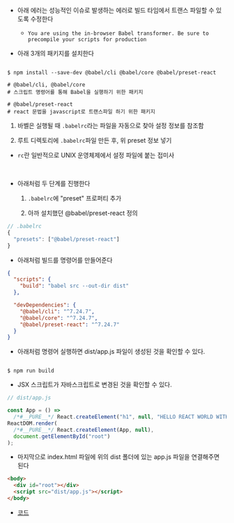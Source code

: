 - 아래 에러는 성능적인 이슈로 발생하는 에러로 빌드 타임에서 트랜스 파일할 수 있도록 수정한다

  - `You are using the in-browser Babel transformer. Be sure to precompile your scripts for production`

- 아래 3개의 패키지를 설치한다

```shell

$ npm install --save-dev @babel/cli @babel/core @babel/preset-react

# @babel/cli, @babel/core
# 스크립트 명령어를 통해 Babel을 실행하기 위한 패키지

# @babel/preset-react
# react 문법을 javascript로 트랜스파일 하기 위한 패키지

```

1. 바벨은 실행될 때 `.babelrc`라는 파일을 자동으로 찾아 설정 정보를 참조함

2. 루트 디렉토리에 `.babelrc`파일 만든 후, 위 preset 정보 넣기

- `rc`란 일반적으로 UNIX 운영체제에서 설정 파일에 붙는 접미사

<br/>

- 아래처럼 두 단계를 진행한다

  1. `.babelrc`에 "preset" 프로퍼티 추가

  2. 아까 설치했던 @babel/preset-react 정의

```js
// .babelrc
{
  "presets": ["@babel/preset-react"]
}

```

- 아래처럼 빌드를 명령어를 만들어준다

```json
{
  "scripts": {
    "build": "babel src --out-dir dist"
  },

  "devDependencies": {
    "@babel/cli": "^7.24.7",
    "@babel/core": "^7.24.7",
    "@babel/preset-react": "^7.24.7"
  }
}
```

- 아래처럼 명령어 실행하면 dist/app.js 파일이 생성된 것을 확인할 수 있다.

```shell

$ npm run build

```

- JSX 스크립트가 자바스크립트로 변경된 것을 확인할 수 있다.

```js
// dist/app.js

const App = () =>
  /*#__PURE__*/ React.createElement("h1", null, "HELLO REACT WORLD WITH JSX");
ReactDOM.render(
  /*#__PURE__*/ React.createElement(App, null),
  document.getElementById("root")
);
```

- 마지막으로 index.html 파일에 위의 dist 폴더에 있는 app.js 파일을 연결해주면 된다

```html
<body>
  <div id="root"></div>
  <script src="dist/app.js"></script>
</body>
```

- [코드](https://github.com/frontman-git/react-app-without-cra-code/commit/c3a2561768de1a1bfde4fdb3f0c5bda66b6b3bff)
